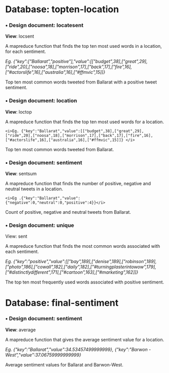 <h1><b>Database:</b> topten-location</h1>

<h3>•	<b>Design document</b>: locatesent</h3>
<p>
<b>View</b>: locsent

A mapreduce function that finds the top ten most used words in a location, for each sentiment. 

_Eg. {"key":["Ballarat","positive"],"value":[["budget",38],["great",29],["ride",20],["noosa",18],["morrison",17],["back",17],["fire",16],["#actorslife",16],["australia",16],["#ffmvic",15]]}_ 

Top ten most common words tweeted from Ballarat with a positive tweet sentiment.



<h3>•	<b>Design document</b>: location</h3>

<b>View</b>: loctop

A mapreduce function that finds the top ten most used words for a location.

	<i>Eg. {"key":"Ballarat","value":[["budget",38],["great",29],["ride",20],["noosa",18],["morrison",17],["back",17],["fire",16],["#actorslife",16],["australia",16],["#ffmvic",15]]} </i>

Top ten most common words tweeted from Ballarat.



<h3>•	<b>Design document</b>: sentiment</h3>

<b>View</b>: sentsum

A mapreduce function that finds the number of positive, negative and neutral tweets in a location.

	<i>Eg .{"key":"Ballarat","value":{"negative":0,"neutral":0,"positive":4}}</i>
	
Count of positive, negative and neutral tweets from Ballarat.



<h3>•	<b>Design document</b>: unique</h3>

</b>View</b>: sent

A mapreduce function that finds the most common words associated with each sentiment.

<i>Eg. {"key":"positive","value":[["bay",189],["denise",189],["robinson",189],["photo",186],["cowall",182],["daily",182],["#turningplasterintowow",179],["#distinctlydifferent",171],["#cartoon",163],["#marketing",162]]}</i>

The top ten most frequently used words associated with positive sentiment.




<h1><b>Database</b>: final-sentiment</h1>

<h3>•	<b>Design document</b>: sentiment</h3>

<b>View</b>: average

A mapreduce function that gives the average sentiment value for a location.

<i>Eg. {"key":"Ballarat","value":34.53457499999999},
{"key":"Barwon - West","value":37.06759999999999}</i>

Average sentiment values for Ballarat and Barwon-West.
</p>

	

